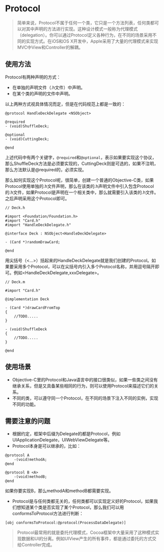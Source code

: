 # Protocol
> 简单来说，Protocol不属于任何一个类，它只是一个方法列表，任何类都可以对其中声明的方法进行实现。这种设计模式一般称为代理模式（delegation）。你可以通过Protocol定义各种行为，在不同的场景采用不同的实现方式。在iOS和OS X开发中，Apple采用了大量的代理模式来实现MVC中View和Controller的解耦。

## 使用方法
Protocol有两种声明的方式：
* 在单独的声明文件（.h文件）中声明。
* 在某个类的声明的文件中声明。

以上两种方式视具体情况而定，但是在代码规范上都是一致的：
```
@protocol HandleDeckDelegate <NSObject>

@required
- (void)ShuffleDeck;

@optional
- (void)CuttingDeck;

@end
```

上述代码中有两个关键字，`@required`和`@optional`，表示如果要实现这个协议，那么ShuffleDeck方法是必须要实现的，CuttingDeck则是可选的，如果不注明，那么方法默认是@required的，必须实现。

那么如何实现这个Protocol呢，很简单，创建一个普通的Objective-C类，如果Protocol使用单独的.h文件声明，那么在该类的.h声明文件中引入包含Protocol的.h文件，如果Protocol是声明在一个相关类中，那么就需要引入该类的.h文件。之后声明采用这个Protocol即可。
```
// Deck.h

#import <Foundation/Foundation.h>
#import "Card.h"
#import "HandleDeckDelegate.h"

@interface Deck : NSObject<HandleDeckDelegate>

- (Card *)randomDrawCard;

@end
```
用尖括号（<…>）括起来的HandleDeckDelegate就是我们创建的Protocol。如果要采用多个Protocol，可以在尖括号内引入多个Protocol名称，并用逗号隔开即可。例如<HandleDeckDelegate,xxxDelegate>。

```
// Deck.m

#import "Card.h"

@implementation Deck

- (Card *)drawCardFromTop
{
    //TODO.....
}

- (void)ShuffleDeck
{
    //TODO.....
}

@end
```
## 使用场景

* Objective-C里的Protocol和Java语言中的接口很类似，如果一些类之间没有继承关系，但是又具备某些相同的行为，则可以使用Protocol来描述它们的关系。
* 不同的类，可以遵守同一个Protocol，在不同的场景下注入不同的实例，实现不同的功能。

## 需要注意的问题
* 根据约定，框架中后缀为Delegate的都是Protocol，例如UIApplicationDelegate，UIWebViewDelegate等。
* Protocol本身是可以继承的，比如：
```
@protocol A
    -(void)methodA;
@end

@protocol B <A>
    -(void)methodB;
@end
```

如果你要实现B，那么methodA和methodB都需要实现。
* Protocol是与任何类都无关的，任何类都可以实现定义好的Protocol，如果我们想知道某个类是否实现了某个Protocol，那么我们可以用conformsToProtocol方法进行判断：
```
[obj conformsToProtocol:@protocol(ProcessDataDelegate)]

```

>Protocol最常用的就是委托代理模式，Cocoa框架中大量采用了这种模式实现数据和UI的分离。例如UIView产生的所有事件，都是通过委托的方式交给Controller完成。
